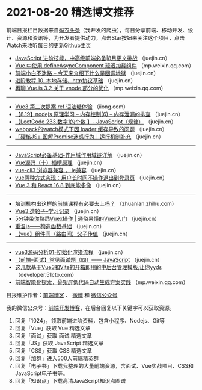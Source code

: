 # 2021-08-20 精选博文推荐

前端日报栏目数据来自[码农头条](https://toutiao.qdkfweb.cn/)（我开发的爬虫），每日分享前端、移动开发、设计、资源和资讯等，为开发者提供动力，点击Star按钮来关注这个项目，点击Watch来收听每日的更新[Github主页](https://github.com/kujian/frontendDaily)
* [JavaScript 进阶技能，中高级前端必备|8月更文挑战](https://juejin.cn/post/6998074399349800974) （juejin.cn）
* [Vue 中使用 defineAsyncComponent 延迟加载组件](https://mp.weixin.qq.com/s/V_7CBWC5JulowAN7SF8U_w) （mp.weixin.qq.com）
* [前端小白不迷路 &#8211; 今天来介绍下什么是回调地狱](https://juejin.cn/post/6998070627131195405) （juejin.cn）
* [进阶教程 10. 本地存储、http协议基础](https://juejin.cn/post/6997968835319955493) （juejin.cn）
* [再聊 Vue.js 3.2 关于 vnode 部分的优化](https://mp.weixin.qq.com/s?__biz=MzIxNDc4MjEzNw==&mid=2247485235&idx=1&sn=1b1f0811ab6725928a74348875111537) （mp.weixin.qq.com）

***
* [Vue3 第二次提案 ref 语法糖体验](https://iiong.com/vue3-second-submission-of-ref-syntactic-sugar-experience/) （iiong.com）
* [【8.19】nodejs 原理学习 &#8211; 内存控制(6) &#8211; 内存泄漏的排查](https://juejin.cn/post/6998017285839405092) （juejin.cn）
* [【LeetCode 233.数字1的个数 】- JavaScript（规律）](https://juejin.cn/post/6997938236605595684) （juejin.cn）
* [webpack的watch模式下因 loader 缓存导致的问题](https://juejin.cn/post/6998069501690380295) （juejin.cn）
* [「硬核JS」图解Promise迷惑行为｜运行机制补充](https://juejin.cn/post/6997968693414084644) （juejin.cn）

***
* [JavaScript必备基础-作用域作用域链详解](https://juejin.cn/post/6998043302218088462) （juejin.cn）
* [Vue源码（十）插槽原理](https://juejin.cn/post/6997966632022704135) （juejin.cn）
* [vue-cli3 浏览器兼容 ， ie兼容](https://juejin.cn/post/6998042196704395272) （juejin.cn）
* [vue两种方式实现：用户长时间不操作退出到登录页](https://juejin.cn/post/6998040668568289311) （juejin.cn）
* [Vue 3 和 React 16.8 到底能多像](https://juejin.cn/post/6998038537950429220) （juejin.cn）

***
* [培训机构出这样的前端课程有必要去上吗？](https://zhuanlan.zhihu.com/p/400997666) （zhuanlan.zhihu.com）
* [Vue3 造轮子&#8211;学习记录](https://juejin.cn/post/6998033845157117965) （juejin.cn）
* [5分钟带你熟悉Vuex操作 | 通俗易懂的Vuex入门](https://juejin.cn/post/6997690235068874783) （juejin.cn）
* [重温js——构造函数基础](https://juejin.cn/post/6997938827947933709) （juejin.cn）
* [【vue】组件间（路由间）父子传值](https://juejin.cn/post/6998023520848445477) （juejin.cn）

***
* [vue3源码分析01-初始化渲染流程](https://juejin.cn/post/6997684939206426661) （juejin.cn）
* [【前端&#8211;面试】常见面试题（四）—— JavaScript](https://juejin.cn/post/6998077804201902117) （juejin.cn）
* [这几款基于Vue3和Vite的开箱即用的中后台管理模版,让你yyds](https://developer.51cto.com/art/202108/678495.htm) （developer.51cto.com）
* [前端智能化探索，骨架屏低代码自动生成方案实践](https://mp.weixin.qq.com/s/3Q-Zh_muxs2l1egmxl0ubw) （mp.weixin.qq.com）

日报维护作者：[前端博客](https://qdkfweb.cn/) 、 [微博](http://weibo.com/kujian) 和 [微信公众号](https://open.weixin.qq.com/qr/code?username=caibaojian_com)

我的微信公众号：[前端开发博客](https://open.weixin.qq.com/qr/code?username=caibaojian_com)，在后台回复以下关键字可以获取资源。

1. 回复「1024」，领取前端进阶资料，包含小程序、Nodejs、Git等
2. 回复「Vue」获取 Vue 精选文章
3. 回复「面试」获取 面试 精选文章
4. 回复「JS」获取 JavaScript 精选文章
5. 回复「CSS」获取 CSS 精选文章
6. 回复「加群」进入500人前端精英群
7. 回复「电子书」下载我整理的大量前端资源，含面试、Vue实战项目、CSS和JavaScript电子书等。
8. 回复「知识点」下载高清JavaScript知识点图谱
